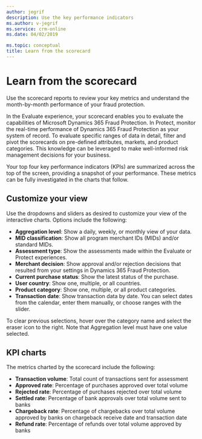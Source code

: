 ```yaml
---
author: jegrif
description: Use the key performance indicators
ms.author: v-jegrif
ms.service: crm-online
ms.date: 04/02/2019

ms.topic: conceptual
title: Learn from the scorecard
---
```



# Learn from the scorecard

Use the scorecard reports to review your key metrics and understand the month-by-month performance of your fraud protection. 

In the Evaluate experience, your scorecard enables you to evaluate the capabilities of Microsoft Dynamics 365 Fraud Protection. In Protect, monitor the real-time performance of Dynamics 365 Fraud Protection as your system of record. To evaluate specific ranges of data in detail, filter and pivot the scorecards on pre-defined attributes, markets, and product categories. This knowledge can be leveraged to make well-informed risk management decisions for your business.

Your top four key performance indicators (KPIs) are summarized across the top of the screen, providing a snapshot of your performance. These metrics can be fully investigated in the charts that follow.

## Customize your view 

Use the dropdowns and sliders as desired to customize your view of the interactive charts. Options include the following: 

- **Aggregation level**: Show a daily, weekly, or monthly view of your data. 
- **MID classification**: Show all program merchant IDs (MIDs) and/or standard MIDs. 
- **Assessment type**: Show the assessments made within the Evaluate or Protect experiences. 
- **Merchant decision**: Show approval and/or rejection decisions that resulted from your settings in Dynamics 365 Fraud Protection. 
- **Current purchase status**: Show the latest status of the purchase. 
- **User country**: Show one, multiple, or all countries. 
- **Product category**: Show one, multiple, or all product categories. 
- **Transaction date**: Show transaction data by date. You can select dates from the calendar, enter them manually, or choose ranges with the slider.

To clear previous selections, hover over the category name and select the eraser icon to the right. Note that Aggregation level must have one value selected. 

## KPI charts 

The metrics charted by the scorecard include the following: 

- **Transaction volume**: Total count of transactions sent for assessment 
- **Approved rate**: Percentage of purchases approved over total volume 
- **Rejected rate**: Percentage of purchases rejected over total volume 
- **Settled rate**: Percentage of bank approvals over total volume sent to banks 
- **Chargeback rate**: Percentage of chargebacks over total volume approved by banks on chargeback receive date and transaction date 
- **Refund rate**: Percentage of refunds over total volume approved by banks 
